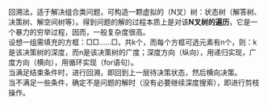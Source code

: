 回溯法，适于解决组合类问题，可构造一颗虚拟的（N叉）树：状态树（解答树、决策树、解空间树等）。得到问题的解的过程本质上是对该**N叉树的遍历**，它是一个暴力的穷举过程，因而，一般复杂度很高。  
设想一组需填充的方框：□□……□，共k个，而每个方框可选元素有n个，则：k是该决策树的深度，而n是该决策树的广度；深度方向（纵向），用递归实现，广度方向（横向），用循环实现（for语句）。  
当满足结束条件时，进行回溯，即回到上一层待决策状态，然后横向决策。  
当不满足一些条件，确定不是问题的解时（没有必要继续深度搜索），即进行剪枝操作。  
